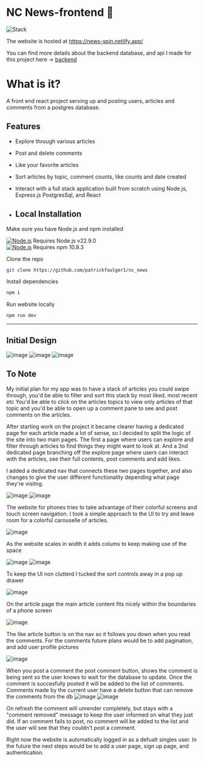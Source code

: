 # NC News-frontend 📰

![Stack](https://skillicons.dev/icons?i=js,nodejs,react,css)

The website is hosted at https://news-spin.netlify.app/

You can find more details about the backend database, and api I made for this project here -> [backend](https://github.com/patrickfoulger1/nc_news) 

# What is it?

A front end react project serving up and posting users, articles and comments from a postgres database. 

## Features

- Explore through various articles
- Post and delete comments
- Like your favorite articles
- Sort articles by topic, comment counts, like counts and date created
- Interact with a full stack application built from scratch using Node.js, Express.js PostgresSql, and React

- ## Local Installation

Make sure you have Node.js and npm installed

[![Node.js](https://skillicons.dev/icons?i=nodejs)](https://nodejs.org/en/download) Requires Node.js v22.9.0  
[![Node.js](https://skillicons.dev/icons?i=npm)](https://docs.npmjs.com/downloading-and-installing-node-js-and-npm) Requires npm 10.8.3

Clone the repo

```sh
git clone https://github.com/patrickfoulger1/nc_news
```

Install dependencies

```sh
npm i
```

Run website locally

```sh
npm run dev
```

---

## Initial Design 
![image](https://github.com/user-attachments/assets/66d00a31-0a14-4304-8ad3-eebd8ac1695c)
![image](https://github.com/user-attachments/assets/51350681-055b-4f9f-b3f9-2b46158ebf56)
![image](https://github.com/user-attachments/assets/39546af2-990e-4adf-a125-04480cadba5b)

## To Note
My initial plan for my app was to have a stack of articles you could swipe through, you'd be able to filter and sort this stack by most liked, most recent etc You'd be able to click on the articles topics to view only articles of that topic and you'd be able to open up a comment pane to see and post comments on the articles.

After starting work on the project it became clearer having a dedicated page for each article made a lot of sense, so I decided to split the logic of the site into two main pages. The first a page where users can explore and filter through articles to find things they might want to look at. And a 2nd dedicated page branching off the explore page where users can interact with the articles, see their full contents, post comments and add likes. 

I added a dedicated nav that connects these two pages together, and also changes to give the user different functionality depending what page they're visitng. 

![image](https://github.com/user-attachments/assets/f8e7e785-1b98-4d71-b052-ec14d9b21f64)
![image](https://github.com/user-attachments/assets/51b37419-f69d-41ef-a04e-2fe016158860)

The website for phones tries to take advantage of their colorful screens and touch screen navigation. I took a simple approach to the UI to try and leave room for a colorful carouselle of articles.

![image](https://github.com/user-attachments/assets/85dade8e-8da6-42e6-8df6-a35b7a6904b0)

As the website scales in width it adds colums to keep making use of the space

![image](https://github.com/user-attachments/assets/f56c4d3b-5b73-47c2-9a82-8df518fb9002)
![image](https://github.com/user-attachments/assets/fc9cf69b-1f02-4c7f-8ac2-9001b1804435)

To keep the UI non clutterd I tucked the sort controls away in a pop up drawer

![image](https://github.com/user-attachments/assets/f85dcfe1-1ab6-4c4d-90ad-d2a08aa77889)

On the article page the main article content fits nicely within the boundaries of a phone screen

![image](https://github.com/user-attachments/assets/9ab2f2a8-5934-4a28-862d-14ba3199af54)

The like article button is on the nav so it follows you down when you read the comments.
For the comments future plans would be to add pagination, and add user profile pictures

![image](https://github.com/user-attachments/assets/0af7da9d-7c46-47f9-b275-428dbdb50f7e)

When you post a comment the post comment button, shows the comment is being sent so the user knows to wait for the database to update. Once the comment is succesfully posted it will be added to the list of comments. Comments made by the current user have a delete button that can remove the comments from the db 
![image](https://github.com/user-attachments/assets/6a57e826-ffbe-47e5-839a-9a55c3788ba8)
![image](https://github.com/user-attachments/assets/f1250044-22c0-40c5-ab27-10957fad51d9)

On refresh the comment will unrender completely, but stays with a "comment removed" message to keep the user informed on what they just did. If an comment fails to post, no comment will be added to the list and the user will see that they couldn't post a comment. 

Right now the website is automatically logged in as a defualt singles user. In the future the next steps would be to add a user page, sign up page, and authentication. 

















